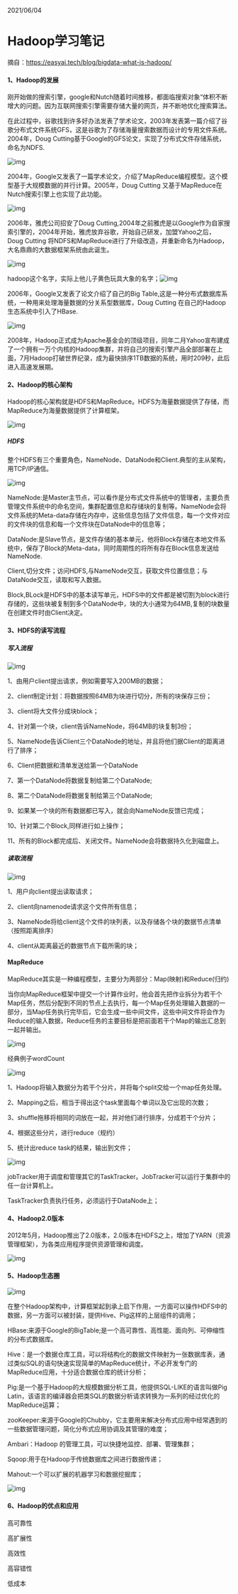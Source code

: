 2021/06/04

# Hadoop学习笔记

摘自：https://easyai.tech/blog/bigdata-what-is-hadoop/

#### 1、Hadoop的发展

刚开始做的搜索引擎，google和Nutch随着时间推移，都面临搜索对象“体积不断增大的问题。因为互联网搜索引擎需要存储大量的网页，并不断地优化搜索算法。

在此过程中，谷歌找到许多好办法发表了学术论文，2003年发表第一篇介绍了谷歌分布式文件系统GFS，这是谷歌为了存储海量搜索数据而设计的专用文件系统。2004年，Doug Cutting基于Google的GFS论文，实现了分布式文件存储系统，命名为NDFS.

![img](https://easy-ai.oss-cn-shanghai.aliyuncs.com/img/006tNc79gy1fz9amy9l7ej30eq050jrp.jpg)

2004年，Google又发表了一篇学术论文，介绍了MapReduce编程模型。这个模型基于大规模数据的并行计算。2005年，Doug Cutting 又基于MapReduce在Nutch搜索引擎上也实现了此功能。

![img](https://easy-ai.oss-cn-shanghai.aliyuncs.com/img/006tNc79gy1fz9an60l99j30ea04wjrq.jpg)

2006年，雅虎公司招安了Doug Cutting,2004年之前雅虎是以Google作为自家搜索引擎的，2004年开始，雅虎放弃谷歌，开始自己研发，加盟Yahoo之后，Doug Cutting 将NDFS和MapReduce进行了升级改造，并重新命名为Hadoop，大名鼎鼎的大数据框架系统由此诞生。

![img](https://easy-ai.oss-cn-shanghai.aliyuncs.com/img/006tNc79gy1fz9ano2eenj30gq0b6dgj.jpg)

hadoop这个名字，实际上他儿子黄色玩具大象的名字；![img](https://easy-ai.oss-cn-shanghai.aliyuncs.com/img/006tNc79gy1fz9anufpp9j30g704omxj.jpg)

2006年，Google又发表了论文介绍了自己的Big Table,这是一种分布式数据库系统，一种用来处理海量数据的分关系型数据库，Doug Cutting 在自己的Hadoop生态系统中引入了HBase.

![img](https://easy-ai.oss-cn-shanghai.aliyuncs.com/img/006tNc79gy1fz9ao8m768j30dv04qgly.jpg)

2008年，Hadoop正式成为Apache基金会的顶级项目，同年二月Yahoo宣布建成了一个拥有一万个内核的Hadoop集群，并将自己的搜索引擎产品全部部署在上面，7月Hadoop打破世界纪录，成为最快排序1TB数据的系统，用时209秒，此后进入高速发展期。

#### 2、Hadoop的核心架构

Hadoop的核心架构就是HDFS和MapReduce。HDFS为海量数据提供了存储，而MapReduce为海量数据提供了计算框架。

![img](https://easy-ai.oss-cn-shanghai.aliyuncs.com/img/006tNc79gy1fz9ap6xl9rj30ct04f0t3.jpg)

##### HDFS

整个HDFS有三个重要角色，NameNode、DataNode和Client.典型的主从架构，用TCP/IP通信。

![img](https://easy-ai.oss-cn-shanghai.aliyuncs.com/img/006tNc79gy1fz9apg63l5j30a8057mxa.jpg)

NameNode:是Master主节点，可以看作是分布式文件系统中的管理者，主要负责管理文件系统中的命名空间，集群配置信息和存储块的复制等。NameNode会将文件系统的Meta-data存储在内存中，这些信息包括了文件信息，每一个文件对应的文件块的信息和每一个文件块在DataNode中的信息等；

DataNode:是Slave节点，是文件存储的基本单元，他将Block存储在本地文件系统中，保存了Block的Meta-data，同时周期性的将所有存在Block信息发送给NameNode.

Client,切分文件；访问HDFS,与NameNode交互，获取文件位置信息；与DataNode交互，读取和写入数据。

Block,BLock是HDFS中的基本读写单元，HDFS中的文件都是被切割为block进行存储的，这些块被复制到多个DataNode中，块的大小通常为64MB,复制的块数量在创建文件时由Client决定。

#### 3、HDFS的读写流程

##### 写入流程

![img](https://easy-ai.oss-cn-shanghai.aliyuncs.com/img/006tNc79gy1fz9apv3190j30kh0a40ts.jpg)

1、由用户client提出请求，例如需要写入200MB的数据；

2、client制定计划：将数据按照64MB为块进行切分，所有的块保存三份；

3、client将大文件分成块block；

4、针对第一个块，client告诉NameNode，将64MB的块复制3份；

5、NameNode告诉Client三个DataNode的地址，并且将他们据Client的距离进行了排序；

6、Client把数据和清单发送给第一个DataNode

7、第一个DataNode将数据复制给第二个DataNode;

8、第二个DataNode将数据复制给第三个DataNode;

9、如果某一个块的所有数据都已写入，就会向NameNode反馈已完成；

10、针对第二个Block,同样进行如上操作；

11、所有的Block都完成后、关闭文件。NameNode会将数据持久化到磁盘上。

##### 读取流程

![img](https://easy-ai.oss-cn-shanghai.aliyuncs.com/img/006tNc79gy1fz9ar31np8j30l609t0tn.jpg)

1、用户向client提出读取请求；

2、client向namenode请求这个文件所有信息；

3、NameNode将给client这个文件的块列表，以及存储各个块的数据节点清单（按照距离排序）

4、client从距离最近的数据节点下载所需的块；

#### MapReduce

MapReduce其实是一种编程模型，主要分为两部分：Map(映射)和Reduce(归约)

当你向MapReduce框架中提交一个计算作业时，他会首先把作业拆分为若干个Map任务，然后分配到不同的节点上去执行，每一个Map任务处理输入数据的一部分，当Map任务执行完毕后，它会生成一些中间文件，这些中间文件将会作为Reduce的输入数据，Reduce任务的主要目标是把前面若干个Map的输出汇总到一起并输出。

![img](https://easy-ai.oss-cn-shanghai.aliyuncs.com/img/006tNc79gy1fz9arno4r0j30u00axdhm.jpg)

经典例子wordCount

![img](https://easy-ai.oss-cn-shanghai.aliyuncs.com/img/006tNc79gy1fz9artje8oj30u00b4wg5.jpg)

1、Hadoop将输入数据分为若干个分片，并将每个split交给一个map任务处理。

2、Mapping之后，相当于得出这个task里面每个单词以及它出现的次数；

3、shuffle拖移将相同的词放在一起，并对他们进行排序，分成若干个分片；

4、根据这些分片，进行reduce（规约）

5、统计出reduce task的结果，输出到文件；

![img](https://easy-ai.oss-cn-shanghai.aliyuncs.com/img/006tNc79gy1fz9asylk85j30u00eiq5b.jpg)

jobTracker用于调度和管理其它的TaskTracker。JobTracker可以运行于集群中的任一台计算机上。

TaskTracker负责执行任务，必须运行于DataNode上；

#### 4、Hadoop2.0版本

2012年5月，Hadoop推出了2.0版本，2.0版本在HDFS之上，增加了YARN（资源管理框架），为各类应用程序提供资源管理和调度。

![img](https://easy-ai.oss-cn-shanghai.aliyuncs.com/img/006tNc79gy1fz9atg5y5jj30l606kaax.jpg)

#### 5、Hadoop生态圈

![img](https://easy-ai.oss-cn-shanghai.aliyuncs.com/img/006tNc79gy1fz9atuj449j30u00e0mzo.jpg)

在整个Hadoop架构中，计算框架起到承上启下作用，一方面可以操作HDFS中的数据，另一方面可以被封装，提供Hive、Pig这样的上层组件的调用；

HBase:来源于Google的BigTable;是一个高可靠性、高性能、面向列、可伸缩性的分布式数据库。

Hive：是一个数据仓库工具，可以将结构化的数据文件映射为一张数据库表，通过类似SQL的语句快速实现简单的MapReduce统计，不必开发专门的MapReduce应用，十分适合数据仓库的统计分析；

Pig:是一个基于Hadoop的大规模数据分析工具，他提供SQL-LIKE的语言叫做Pig Latin，该语言的编译器会把类SQL的数据分析请求转换为一系列的经过优化的MapReduce运算；

zooKeeper:来源于Google的Chubby，它主要用来解决分布式应用中经常遇到的一些数据管理问题，简化分布式应用协调及其管理的难度；

Ambari：Hadoop 的管理工具，可以快捷地监控、部署、管理集群；

Sqoop:用于在Hadoop于传统数据库之间进行数据传递；

Mahout:一个可以扩展的机器学习和数据挖掘库；

![img](https://easy-ai.oss-cn-shanghai.aliyuncs.com/img/006tNc79gy1fz9auuxok6j30u00cj40z.jpg)

#### 6、Hadoop的优点和应用

高可靠性

高扩展性

高效性

高容错性

低成本

